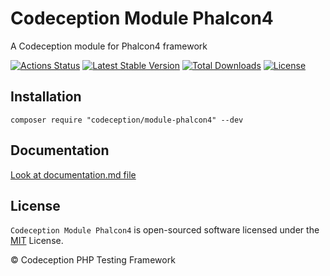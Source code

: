 # Codeception Module Phalcon4

A Codeception module for Phalcon4 framework

[![Actions Status](https://github.com/Codeception/module-phalcon4/workflows/CI/badge.svg)](https://github.com/Codeception/module-phalcon4/actions)
[![Latest Stable Version](https://poser.pugx.org/codeception/module-phalcon4/v/stable)](https://github.com/Codeception/module-phalcon4/releases)
[![Total Downloads](https://poser.pugx.org/codeception/module-phalcon4/downloads)](https://packagist.org/packages/codeception/module-phalcon4)
[![License](https://poser.pugx.org/codeception/module-phalcon4/license)](/LICENSE)

## Installation

```
composer require "codeception/module-phalcon4" --dev
```

## Documentation

<a href="documentation.md">Look at documentation.md file</a>

## License

`Codeception Module Phalcon4` is open-sourced software licensed under the [MIT](/LICENSE) License.

© Codeception PHP Testing Framework
